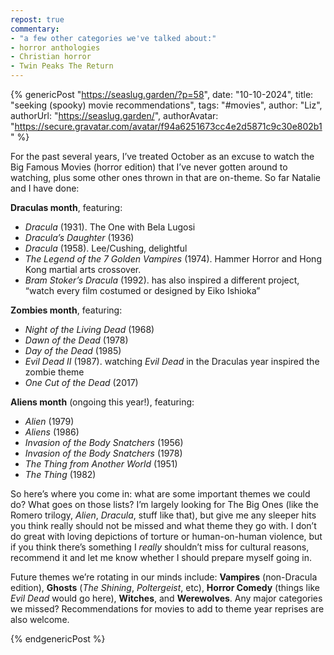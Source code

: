 ```yaml
---
repost: true
commentary:
- "a few other categories we've talked about:"
- horror anthologies
- Christian horror
- Twin Peaks The Return
---
```


{% genericPost "https://seaslug.garden/?p=58",
    date: "10-10-2024",
    title: "seeking (spooky) movie recommendations",
    tags: "#movies",
    author: "Liz",
    authorUrl: "https://seaslug.garden/",
    authorAvatar: "https://secure.gravatar.com/avatar/f94a6251673cc4e2d5871c9c30e802b1" %}
  <p>
    For the past several years, I’ve treated October as an excuse to watch the
    Big Famous Movies (horror edition) that I’ve never gotten around to
    watching, plus some other ones thrown in that are on-theme. So far Natalie
    and I have done:
  </p>

  <p><strong>Draculas month</strong>, featuring:</p>

  <ul class="wp-block-list">
    <li><em>Dracula</em> (1931). The One with Bela Lugosi</li>
    <li><em>Dracula’s Daughter</em> (1936)</li>
    <li><em>Dracula</em> (1958). Lee/Cushing, delightful</li>
    <li>
      <em>The Legend of the 7 Golden Vampires</em> (1974). Hammer Horror and
      Hong Kong martial arts crossover.
    </li>
    <li>
      <em>Bram Stoker’s Dracula</em> (1992). has also inspired a different
      project, “watch every film costumed or designed by Eiko Ishioka”
    </li>
  </ul>

  <p><strong>Zombies month</strong>, featuring:</p>

  <ul class="wp-block-list">
    <li><em>Night of the Living Dead</em> (1968)</li>
    <li><em>Dawn of the Dead</em> (1978)</li>
    <li><em>Day of the Dead</em> (1985)</li>
    <li>
      <em>Evil Dead II</em> (1987). watching <em>Evil Dead</em> in the Draculas
      year inspired the zombie theme
    </li>
  <li><em>One Cut of the Dead</em> (2017)</li>
</ul>

<p><strong>Aliens month</strong> (ongoing this year!), featuring:</p>

<ul class="wp-block-list">
  <li><em>Alien</em> (1979)</li>
  <li><em>Aliens</em> (1986)</li>
  <li><em>Invasion of the Body Snatchers</em> (1956)</li>
  <li><em>Invasion of the Body Snatchers</em> (1978)</li>
  <li><em>The Thing from Another World</em> (1951)</li>
  <li><em>The Thing</em> (1982)</li>
</ul>

<p>
  So here’s where you come in: what are some important themes we could do?
  What goes on those lists? I’m largely looking for The Big Ones (like the
  Romero trilogy, <em>Alien</em>, <em>Dracula</em>, stuff like that), but give
  me any sleeper hits you think really should not be missed and what theme
  they go with. I don’t do great with loving depictions of torture or
  human-on-human violence, but if you think there’s something I
  <em>really</em> shouldn’t miss for cultural reasons, recommend it and let me
  know whether I should prepare myself going in.
</p>

<p>
  Future themes we’re rotating in our minds include:
  <strong>Vampires</strong> (non-Dracula edition),
  <strong>Ghosts</strong> (<em>The Shining</em>, <em>Poltergeist</em>,
  etc),<em> </em><strong>Horror Comedy</strong> (things like
  <em>Evil Dead</em> would go here), <strong>Witches</strong>, and
  <strong>Werewolves</strong>. Any major categories we missed? Recommendations
  for movies to add to theme year reprises are also welcome.
</p>
{% endgenericPost %}
